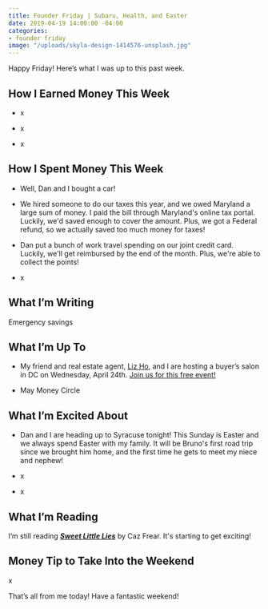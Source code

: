 ```yaml
---
title: Founder Friday | Subaru, Health, and Easter
date: 2019-04-19 14:00:00 -04:00
categories:
- founder friday
image: "/uploads/skyla-design-1414576-unsplash.jpg"
---
```


Happy Friday! Here’s what I was up to this past week.

## **How I Earned Money This Week**

* x

* x

* x

## **How I Spent Money This Week**

* Well, Dan and I bought a car! 

* We hired someone to do our taxes this year, and we owed Maryland a large sum of money. I paid the bill through Maryland's online tax portal. Luckily, we'd saved enough to cover the amount. Plus, we got a Federal refund, so we actually saved too much money for taxes!

* Dan put a bunch of work travel spending on our joint credit card. Luckily, we'll get reimbursed by the end of the month. Plus, we're able to collect the points!

* x

## **What I’m Writing**

Emergency savings

## **What I’m Up To**

* My friend and real estate agent, [Liz Ho](https://www.rlahre.com/agent/liz-ho/), and I are hosting a buyer’s salon in DC on Wednesday, April 24th. [Join us for this free event!](https://www.eventbrite.com/e/what-does-it-financially-take-to-buy-a-home-a-buyers-salon-tickets-59796021510)

* May Money Circle

## **What I’m Excited About**

* Dan and I are heading up to Syracuse tonight! This Sunday is Easter and we always spend Easter with my family. It will be Bruno's first road trip since we brought him home, and the first time he gets to meet my niece and nephew!

* x

* x

## **What I’m Reading**

I’m still reading ***[Sweet Little Lies](https://www.amazon.com/Sweet-Little-Lies-Caz-Frear/dp/0062823191)*** by Caz Frear. It's starting to get exciting!

## **Money Tip to Take Into the Weekend**

x

That’s all from me today! Have a fantastic weekend!